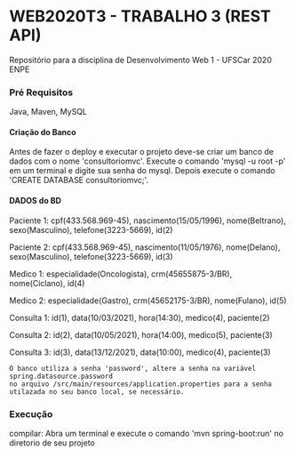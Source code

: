 # WEB2020T3 - TRABALHO 3 (REST API)
Repositório para a disciplina de Desenvolvimento Web 1 - UFSCar 2020 ENPE


### Pré Requisitos

Java, Maven, MySQL

#### Criação do Banco
Antes de fazer o deploy e executar o projeto deve-se criar um banco de dados com o nome 'consultoriomvc'.
Execute o comando 'mysql -u root -p' em um terminal e digite sua senha do mysql. Depois execute o comando 'CREATE DATABASE consultoriomvc;'.

#### DADOS do BD
Paciente 1:  cpf(433.568.969-45), nascimento(15/05/1996), nome(Beltrano), sexo(Masculino), telefone(3223-5669),  id(2)      

Paciente 2:  cpf(433.568.969-45), nascimento(11/05/1976), nome(Delano), sexo(Masculino), telefone(3223-5669), id(3)

Medico 1: especialidade(Oncologista), crm(45655875-3/BR), nome(Ciclano), id(4)

Medico 2: especialidade(Gastro), crm(45652175-3/BR), nome(Fulano), id(5)

Consulta 1: id(1), data(10/03/2021), hora(14:30), medico(4), paciente(2)

Consulta 2: id(2), data(10/05/2021), hora(14:00), medico(5), paciente(3)

Consulta 3: id(3), data(13/12/2021), data(10:00), medico(4), paciente(3)

```
O banco utiliza a senha 'password', altere a senha na variável spring.datasource.password 
no arquivo /src/main/resources/application.properties para a senha utilazada no seu banco local, se necessário.
```
### Execução
compilar:
  Abra um terminal e execute o comando
  'mvn spring-boot:run' no diretorio de seu projeto


